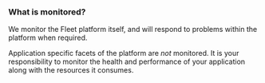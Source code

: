 ### What is monitored?

We monitor the Fleet platform itself, and will respond to problems within
the platform when required.

Application specific facets of the platform are *not* monitored.  It is your
responsibility to monitor the health and performance of your application along
with the resources it consumes.
